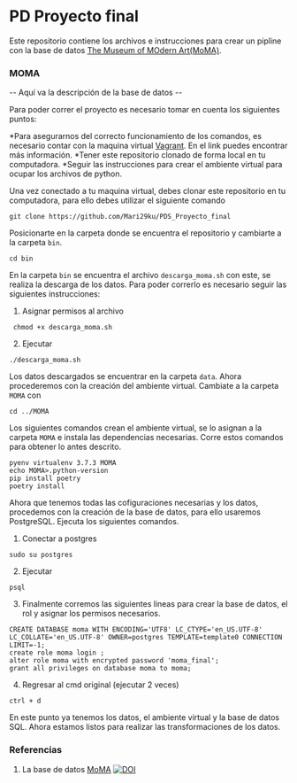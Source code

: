 # PD Proyecto final

Este repositorio contiene los archivos e instrucciones para crear un pipline con la base de datos [The Museum of MOdern Art(MoMA)](https://github.com/MuseumofModernArt/collection). 

### MOMA

-- Aquí va la descripción de la base de datos --


Para poder correr el proyecto es necesario tomar en cuenta los siguientes puntos:
	
*Para asegurarnos del correcto funcionamiento de los comandos, es necesario contar con la maquina virtual [Vagrant](https://github.com/ITAM-DS/programming-for-data-science-2019). En el link puedes encontrar más información.
*Tener este repositorio clonado de forma local en tu computadora.
*Seguir las instrucciones para crear el ambiente virtual para ocupar los archivos de python.


Una vez conectado a tu maquina virtual, debes clonar este repositorio en tu computadora, para ello debes utilizar el siguiente comando

```
git clone https://github.com/Mari29ku/PDS_Proyecto_final
```

Posicionarte en la carpeta donde se encuentra el repositorio y cambiarte a la carpeta `bin`. 

```
cd bin
```

En la carpeta `bin` se encuentra el archivo  `descarga_moma.sh` con este, se realiza la descarga de los datos. Para poder correrlo es necesario seguir las siguientes instrucciones:

1. Asignar permisos al archivo
```
 chmod +x descarga_moma.sh
```

2. Ejecutar
```
./descarga_moma.sh
```

Los datos descargados se encuentrar en la carpeta `data`. Ahora procederemos con la creación del ambiente virtual. Cambiate a la carpeta `MOMA` con 

```
cd ../MOMA
```

Los siguientes comandos crean el ambiente virtual, se lo asignan a la carpeta `MOMA` e instala las dependencias necesarias. Corre estos comandos para obtener lo antes descrito.

```
pyenv virtualenv 3.7.3 MOMA 
echo MOMA>.python-version 
pip install poetry 
poetry install
```

Ahora que tenemos todas las cofiguraciones necesarias y los datos, procedemos con la creación de la base de datos, para ello usaremos PostgreSQL. Ejecuta los siguientes comandos. 


1. Conectar a postgres
```
sudo su postgres
```
2. Ejecutar
```
psql
```
3. Finalmente corremos las siguientes lineas para crear la base de datos, el rol y asignar los permisos necesarios.
```
CREATE DATABASE moma WITH ENCODING='UTF8' LC_CTYPE='en_US.UTF-8' LC_COLLATE='en_US.UTF-8' OWNER=postgres TEMPLATE=template0 CONNECTION LIMIT=-1;
create role moma login ;
alter role moma with encrypted password 'moma_final';
grant all privileges on database moma to moma;
```
4. Regresar al cmd original (ejecutar 2 veces)
```
ctrl + d
```

En este punto ya tenemos los datos, el ambiente virtual y la base de datos SQL. Ahora estamos listos para realizar las transformaciones de los datos.


### Referencias

1. La base de datos [MoMA](https://github.com/MuseumofModernArt/collection) [![DOI](https://zenodo.org/badge/DOI/10.5281/zenodo.3558822.svg)](https://doi.org/10.5281/zenodo.3558822)
